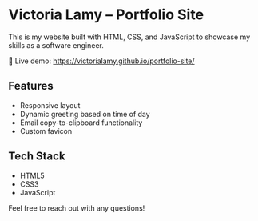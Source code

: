 # Victoria Lamy – Portfolio Site

This is my website built with HTML, CSS, and JavaScript to showcase my skills as a software engineer.

🔗 Live demo: https://victorialamy.github.io/portfolio-site/

## Features
- Responsive layout
- Dynamic greeting based on time of day
- Email copy-to-clipboard functionality
- Custom favicon

## Tech Stack
- HTML5
- CSS3
- JavaScript

Feel free to reach out with any questions!

